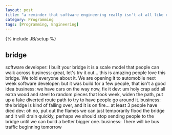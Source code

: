 ```yaml
---
layout: post
title: "a reminder that software engineering really isn't at all like engineering"
category: Programming
tags: [Programming, Engineering]
---
```

{% include JB/setup %}

## bridge

software developer: I built your bridge it is a scale model that people can walk across
business: great, let's try it out... this is amazing people love this bridge. We told everyone about it. We are opening it to automobile next week
software developer: but it was build for a few people, that isn't a good idea
business: we have cars on the way now, fix it
dev: um holy crap add all extra wood and steel to random pieces that look week, widen the path, put up a fake diverted route path to try to have people go around it.
business: the bridge is kind of falling over, and it is on fire... at least 3 people have died
dev: oh no, put out the flames we can just temporarily flood the bridge and it will drain quickly, perhaps we should stop sending people to the bridge until we can build a better bigger one.
business: There will be bus traffic beginning tomorrow
